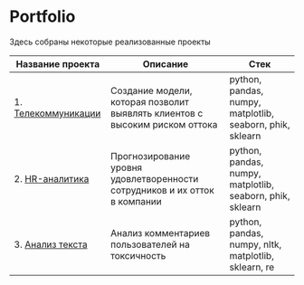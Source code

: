 # Portfolio
Здесь собраны некоторые реализованные проекты

| Название проекта | Описание | Стек |
|------------------|----------|--------|
|1. [Телекоммуникации](https://github.com/hundeadove/Portfolio/blob/main/Text%20Analysis/Text%20analysis.md)| Создание модели, которая позволит выявлять клиентов с высоким риском оттока | python, pandas, numpy, matplotlib, seaborn, phik, sklearn 
|2. [HR-аналитика](https://github.com/hundeadove/Portfolio/tree/main/HR%20analytics)|  Прогнозирование уровня удовлетворенности сотрудников и их отток в компании  | python, pandas, numpy, matplotlib, seaborn, phik, sklearn
|3. [Анализ текста](https://github.com/hundeadove/Portfolio/tree/main/Text%20Analysis) | Анализ комментариев пользователей на токсичность | python, pandas, numpy, nltk, matplotlib, sklearn, re
